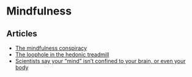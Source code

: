 # Mindfulness

## Articles

- [The mindfulness conspiracy
](https://www.theguardian.com/lifeandstyle/2019/jun/14/the-mindfulness-conspiracy-capitalist-spirituality)
- [The loophole in the hedonic treadmill](http://nautil.us/blog/-the-loophole-in-the-hedonic-treadmill)
- [Scientists say your “mind” isn’t confined to your brain, or even your body](https://qz.com/866352/scientists-say-your-mind-isnt-confined-to-your-brain-or-even-your-body/)
